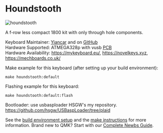 # Houndstooth

![houndstooth](https://yiancar-designs.com/wp-content/uploads/2019/06/IMG_20190625_233619.jpg)

A f-row less compact 1800 kit with only through hole components.

Keyboard Maintainer: [Yiancar](http://yiancar-designs.com/) and on [GitHub](https://github.com/yiancar)\
Hardware Supported: ATMEGA328p with vusb [PCB](https://github.com/yiancar/gingham_pcb)\
Hardware Availability: https://mykeyboard.eu/, https://novelkeys.xyz, https://mechboards.co.uk/

Make example for this keyboard (after setting up your build environment):

    make houndstooth:default

Flashing example for this keyboard:

    make houndstooth:default:flash

Bootloader:
use usbasploader HSGW's my repository.
https://github.com/hsgw/USBaspLoader/tree/plaid

See the [build environment setup](https://docs.qmk.fm/#/getting_started_build_tools) and the [make instructions](https://docs.qmk.fm/#/getting_started_make_guide) for more information. Brand new to QMK? Start with our [Complete Newbs Guide](https://docs.qmk.fm/#/newbs).
